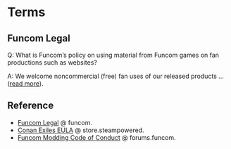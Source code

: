 # Terms

## Funcom Legal

Q: What is Funcom’s policy on using material from Funcom games on fan productions such as websites?

A: We welcome noncommercial (free) fan uses of our released products ... ([read more](https://www.funcom.com/legal/)).

## Reference

- [Funcom Legal](https://www.funcom.com/legal/) @ funcom.
- [Conan Exiles EULA](https://store.steampowered.com//eula/440900_eula_0) @ store.steampowered.
- [Funcom Modding Code of Conduct](https://forums.funcom.com/t/funcom-modding-code-of-conduct/244006) @ forums.funcom.
